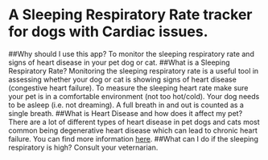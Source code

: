 # A Sleeping Respiratory Rate tracker for dogs with Cardiac issues. 

##Why should I use this app?
To monitor the sleeping respiratory rate and signs of heart disease in your pet dog or cat.
##What is a Sleeping Respiratory Rate?
Monitoring the sleeping respiratory rate is a useful tool in assessing whether your dog or cat is showing signs of heart disease (congestive heart failure).
To measure the sleeping heart rate make sure your pet is in a comfortable environment (not too hot/cold). Your dog needs to be asleep (i.e. not dreaming). A full breath in and out is counted as a single breath.
##What is Heart Disease and how does it affect my pet?</h3>
There are a lot of different types of heart disease in pet dogs and cats most common being degenerative heart disease which can lead to chronic heart failure. You can find more information [here](http://cprvictoria.com.au/disease-explanations.html).
##What can I do if the sleeping respiratory is high?
Consult your veternarian.